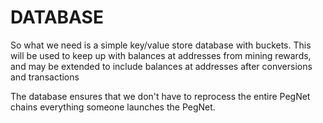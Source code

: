 # DATABASE
So what we need is a simple key/value store database with buckets.  This will be 
used to keep up with balances at addresses from mining rewards, and may be 
extended to include balances at addresses after conversions and transactions

The database ensures that we don't have to reprocess the entire PegNet chains
everything someone launches the PegNet.